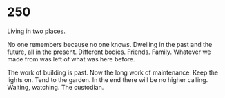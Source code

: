 # 250

Living in two places. 

No one remembers because no one knows. Dwelling in the past and the future, all in the present. Different bodies. Friends. Family. Whatever we made from was left of what was here before. 

The work of building is past. Now the long work of maintenance. Keep the lights on. Tend to the garden. In the end there will be no higher calling. Waiting, watching. The custodian. 
